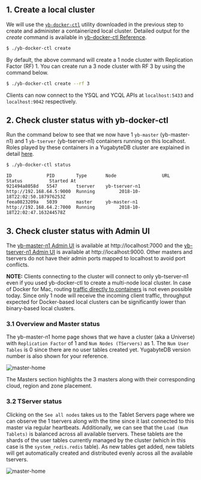 ## 1. Create a local cluster 
  
We will use the [`yb-docker-ctl`](../../admin/yb-docker-ctl/) utility downloaded in the previous step to create and administer a containerized local cluster. Detailed output for the *create* command is available in [yb-docker-ctl Reference](../../admin/yb-docker-ctl/#create-cluster).
  
```sh
$ ./yb-docker-ctl create
```

By default, the above command will create a 1 node cluster with Replication Factor (RF) 1. You can create run a 3 node cluster with RF 3 by using the command below.

```sh
$ ./yb-docker-ctl create --rf 3
```

Clients can now connect to the YSQL and YCQL APIs at `localhost:5433` and `localhost:9042` respectively.

## 2. Check cluster status with yb-docker-ctl

Run the command below to see that we now have 1 `yb-master` (yb-master-n1) and 1 `yb-tserver` (yb-tserver-n1) containers running on this localhost. Roles played by these containers in a YugabyteDB cluster are explained in detail [here](../../architecture/concepts/universe/).

```sh
$ ./yb-docker-ctl status
```

```
ID             PID        Type       Node                 URL                       Status          Started At
921494a8058d   5547       tserver    yb-tserver-n1        http://192.168.64.5:9000  Running         2018-10-18T22:02:50.187976253Z
feea0823209a   5039       master     yb-master-n1         http://192.168.64.2:7000  Running         2018-10-18T22:02:47.163244578Z
```

## 3. Check cluster status with Admin UI

The [yb-master-n1 Admin UI](../../admin/yb-master/#admin-ui) is available at http://localhost:7000 and the [yb-tserver-n1 Admin UI](../../admin/yb-tserver/#admin-ui) is available at http://localhost:9000. Other masters and tservers do not have their admin ports mapped to localhost to avoid port conflicts. 

**NOTE:**
Clients connecting to the cluster will connect to only yb-tserver-n1 even if you used yb-docker-ctl to create a multi-node local cluster. In case of Docker for Mac, routing [traffic directly to containers](https://docs.docker.com/docker-for-mac/networking/#known-limitations-use-cases-and-workarounds) is not even possible today. Since only 1 node will receive the incoming client traffic, throughput expected for Docker-based local clusters can be significantly lower than binary-based local clusters.


### 3.1 Overview and Master status

The yb-master-n1 home page shows that we have a cluster (aka a Universe) with `Replication Factor` of 1 and `Num Nodes (TServers)` as 1. The `Num User Tables` is 0 since there are no user tables created yet. YugabyteDB version number is also shown for your reference. 

![master-home](/images/admin/master-home-docker-rf1.png)

The Masters section highlights the 3 masters along with their corresponding cloud, region and zone placement. 

### 3.2 TServer status

Clicking on the `See all nodes` takes us to the Tablet Servers page where we can observe the 1 tservers along with the time since it last connected to this master via regular heartbeats. Additionally, we can see that the `Load (Num Tablets)` is balanced across all available tservers. These tablets are the shards of the user tables currently managed by the cluster (which in this case is the `system_redis.redis` table). As new tables get added, new tablets will get automatically created and distributed evenly across all the available tservers.

![master-home](/images/admin/master-tservers-list-docker-rf1.png)
